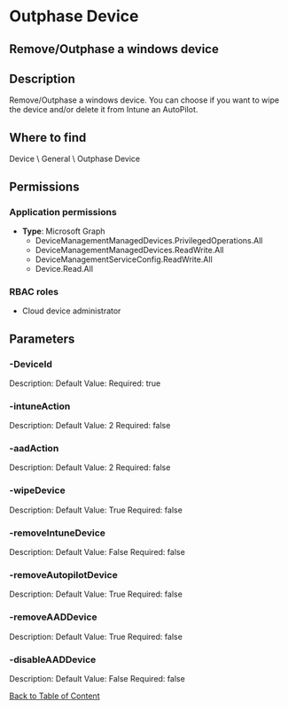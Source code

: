 # Outphase Device

## Remove/Outphase a windows device

## Description
Remove/Outphase a windows device. You can choose if you want to wipe the device and/or delete it from Intune an AutoPilot.

## Where to find
Device \ General \ Outphase Device

## Permissions
### Application permissions
- **Type**: Microsoft Graph
  - DeviceManagementManagedDevices.PrivilegedOperations.All
  - DeviceManagementManagedDevices.ReadWrite.All
  - DeviceManagementServiceConfig.ReadWrite.All
  - Device.Read.All

### RBAC roles
- Cloud device administrator


## Parameters
### -DeviceId
Description: 
Default Value: 
Required: true

### -intuneAction
Description: 
Default Value: 2
Required: false

### -aadAction
Description: 
Default Value: 2
Required: false

### -wipeDevice
Description: 
Default Value: True
Required: false

### -removeIntuneDevice
Description: 
Default Value: False
Required: false

### -removeAutopilotDevice
Description: 
Default Value: True
Required: false

### -removeAADDevice
Description: 
Default Value: True
Required: false

### -disableAADDevice
Description: 
Default Value: False
Required: false


[Back to Table of Content](../../../README.md)

